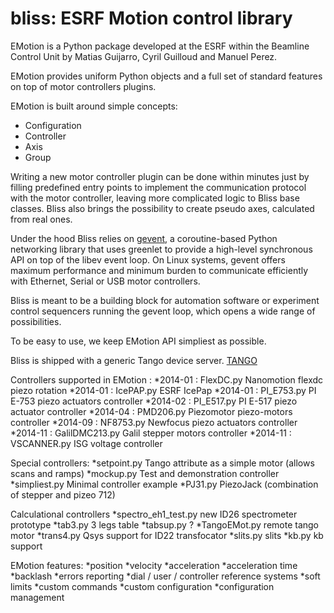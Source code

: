 bliss: ESRF Motion control library
====================================

EMotion is a Python package developed at the ESRF within the Beamline
Control Unit by Matias Guijarro, Cyril Guilloud and Manuel Perez.

EMotion provides uniform Python objects and a full set of standard
features on top of motor controllers plugins.

EMotion is built around simple concepts:
* Configuration
* Controller
* Axis
* Group

Writing a new motor controller plugin can be done within minutes just
by filling predefined entry points to implement the communication
protocol with the motor controller, leaving more complicated logic to
Bliss base classes. Bliss also brings the possibility to create
pseudo axes, calculated from real ones.

Under the hood Bliss relies on [gevent](http://www.gevent.org), a
coroutine-based Python networking library that uses greenlet to
provide a high-level synchronous API on top of the libev event
loop. On Linux systems, gevent offers maximum performance and minimum
burden to communicate efficiently with Ethernet, Serial or USB motor
controllers.

Bliss is meant to be a building block for automation software or
experiment control sequencers running the gevent loop, which opens a
wide range of possibilities.

To be easy to use, we keep EMotion API simpliest as possible.

Bliss is shipped with a generic Tango device server.
[TANGO](http://www.tango-controls.org)

Controllers supported in EMotion :
*2014-01 : FlexDC.py      Nanomotion flexdc piezo rotation
*2014-01 : IcePAP.py      ESRF IcePap
*2014-01 : PI_E753.py     PI E-753 piezo actuators controller
*2014-02 : PI_E517.py     PI E-517 piezo actuator controller
*2014-04 : PMD206.py      Piezomotor piezo-motors controller
*2014-09 : NF8753.py      Newfocus piezo actuators controller
*2014-11 : GalilDMC213.py Galil stepper motors controller
*2014-11 : VSCANNER.py    ISG voltage controller

Special controllers:
*setpoint.py   Tango attribute as a simple motor (allows scans and ramps)
*mockup.py     Test and demonstration controller
*simpliest.py  Minimal controller example
*PJ31.py       PiezoJack (combination of stepper and pizeo 712)

Calculational controllers
*spectro_eh1_test.py  new ID26 spectrometer prototype
*tab3.py              3 legs table
*tabsup.py            ?
*TangoEMot.py         remote tango motor
*trans4.py            Qsys support for ID22 transfocator
*slits.py             slits
*kb.py                kb support

EMotion features:
*position
*velocity
*acceleration
*acceleration time
*backlash
*errors reporting
*dial / user / controller reference systems
*soft limits
*custom commands
*custom configuration
*configuration management
